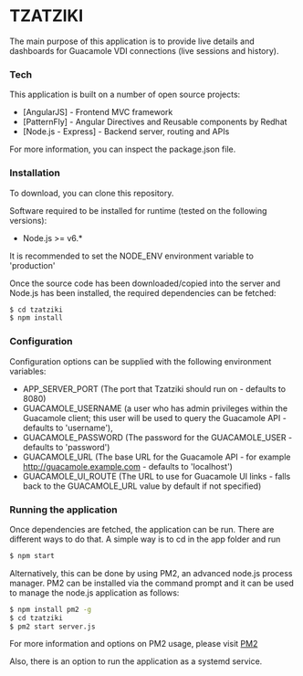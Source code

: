 # TZATZIKI

The main purpose of this application is to provide live details and dashboards for Guacamole VDI connections (live sessions and history).

### Tech

This application is built on a number of open source projects:

* [AngularJS] - Frontend MVC framework
* [PatternFly] - Angular Directives and Reusable components by Redhat
* [Node.js - Express] -  Backend server, routing and APIs

For more information, you can inspect the package.json file.

### Installation

To download, you can clone this repository.

Software required to be installed for runtime (tested on the following versions):

* Node.js >= v6.*

It is recommended to set the NODE_ENV environment variable to 'production'

Once the source code has been downloaded/copied into the server and Node.js has been installed, the required dependencies can be fetched:

```sh
$ cd tzatziki
$ npm install
```

### Configuration

Configuration options can be supplied with the following environment variables:

* APP_SERVER_PORT (The port that Tzatziki should run on - defaults to 8080)
* GUACAMOLE_USERNAME (a user who has admin privileges within the Guacamole client; this user will be used to query the Guacamole API - defaults to 'username'),
* GUACAMOLE_PASSWORD (The password for the GUACAMOLE_USER - defaults to 'password')
* GUACAMOLE_URL (The base URL for the Guacamole API - for example http://guacamole.example.com - defaults to 'localhost')
* GUACAMOLE_UI_ROUTE (The URL to use for Guacamole UI links - falls back to the GUACAMOLE_URL value by default if not specified)

### Running the application

Once dependencies are fetched, the application can be run. There are different ways to do that. A simple way is to cd in the app folder and run
```sh
$ npm start
```
Alternatively, this can be done by using PM2, an advanced node.js process manager.
PM2 can be installed via the command prompt and it can be used to manage the node.js application as follows:
```sh
$ npm install pm2 -g
$ cd tzatziki
$ pm2 start server.js
```
For more information and options on PM2 usage, please visit [PM2](http://pm2.keymetrics.io/)

Also, there is an option to run the application as a systemd service.
